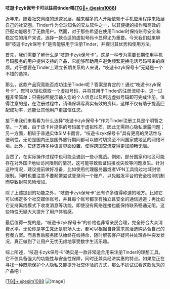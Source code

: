 **吱遊卡zyk保号卡可以註冊tinder嗎[[TG💪+ @esim1088](https://t.me/s/esim1088)]**

近年来，随着社交网络的迅速发展，越来越多的人开始依赖于手机应用程序来拓展自己的社交圈。Tinder作为全球知名的交友软件之一，以其便捷的操作和高效的匹配功能吸引了无数用户。然而，对于那些希望在使用Tinder时保持账号安全和稳定性的用户来说，选择一款合适的虚拟号码卡显得尤为重要。今天我们就来聊聊“吱遊卡zyk保号卡”是否能够用于注册Tinder，并探讨其优势和使用方法。

首先，我们需要了解什么是“吱遊卡zyk保号卡”。这是一种专为需要长期使用手机号码服务的用户提供支持的产品，它能够帮助用户避免频繁更换电话号码带来的麻烦。对于想要在Tinder上建立长期关系的人来说，“吱遊卡zyk保号卡”无疑是一个不错的选择。

那么，这款产品究竟能否成功注册Tinder呢？答案是肯定的！通过“吱遊卡zyk保号卡”，您可以轻松获取一个虚拟号码，并将其用于Tinder的注册流程中。这一过程非常简单：只需按照提示输入您的个人信息以及所选虚拟号码即可完成注册。值得注意的是，在注册过程中，请确保填写真实有效的资料，这样不仅有助于提高匹配成功率，还能让其他用户更加信任您。

接下来我们来看看为什么选择“吱遊卡zyk保号卡”作为Tinder注册工具是个明智之举。一方面，由于该卡片提供的号码属于虚拟性质，因此无需担心隐私泄露问题；另一方面，相较于普通实体SIM卡而言，“吱遊卡zyk保号卡”具有更高的灵活性与便利性，无论是国内还是国外旅行期间都可以随时切换至不同国家或地区的网络环境。此外，它还支持多种语言界面设置，使得跨国交流变得更加顺畅无阻。

当然了，在实际操作过程中也可能会遇到一些小挑战。例如，部分国家和地区可能存在对外国IP地址访问限制的情况，这可能导致验证码接收失败等问题发生。针对这种情况，建议提前做好准备，比如使用代理服务器或者VPN工具绕过地域封锁限制。同时也要注意不要频繁尝试登录同一个账户，以免触发平台的安全检测机制而导致封禁风险增加。

除了上述提到的功能之外，“吱遊卡zyk保号卡”还有许多值得称道的地方。比如它可以绑定多个社交媒体账号，并且每个账号都享有独立且安全的通信通道；再比如它支持离线模式下收发消息等功能，即使没有网络连接也能保持联系畅通无阻。这些特性无疑大大提升了用户体验感。

最后值得一提的是，“吱遊卡zyk保号卡”的价格也非常亲民合理，完全符合大众消费水平。无论你是学生党还是职场人士，都可以根据自身需求灵活选购适合自己的套餐方案。而且售后服务团队始终在线待命，随时解答客户疑问并处理各种突发状况，真正做到了让用户无忧无虑地享受数字生活乐趣。

综上所述，“吱遊卡zyk保号卡”确实是一款非常适合用来注册Tinder的理想工具。它不仅具备强大的功能性与安全性保障，同时还兼具经济实惠的特点。如果您正在寻找一种既能保护个人隐私又能提升社交体验的方式，那么不妨试试看这款优秀的产品吧！

[[TG💪+ @esim1088](https://t.me/s/esim1088) ![Image](https://i.postimg.cc/4NQfJmqS/Snipaste-2025-05-13-00-14-12.png)]